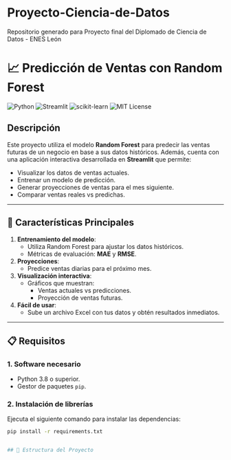 # Proyecto-Ciencia-de-Datos
Repositorio generado para Proyecto final del Diplomado de Ciencia de Datos - ENES León

# 📈 Predicción de Ventas con Random Forest

![Python](https://img.shields.io/badge/Python-3.8%2B-blue)
![Streamlit](https://img.shields.io/badge/Streamlit-1.0-orange)
![scikit-learn](https://img.shields.io/badge/scikit--learn-1.0-green)
![MIT License](https://img.shields.io/badge/License-MIT-green)

## Descripción
Este proyecto utiliza el modelo **Random Forest** para predecir las ventas futuras de un negocio en base a sus datos históricos. Además, cuenta con una aplicación interactiva desarrollada en **Streamlit** que permite:
- Visualizar los datos de ventas actuales.
- Entrenar un modelo de predicción.
- Generar proyecciones de ventas para el mes siguiente.
- Comparar ventas reales vs predichas.

---

## 🎯 Características Principales
1. **Entrenamiento del modelo**:
   - Utiliza Random Forest para ajustar los datos históricos.
   - Métricas de evaluación: **MAE** y **RMSE**.
2. **Proyecciones**:
   - Predice ventas diarias para el próximo mes.
3. **Visualización interactiva**:
   - Gráficos que muestran:
     - Ventas actuales vs predicciones.
     - Proyección de ventas futuras.
4. **Fácil de usar**:
   - Sube un archivo Excel con tus datos y obtén resultados inmediatos.

---

## 📋 Requisitos
### 1. Software necesario
- Python 3.8 o superior.
- Gestor de paquetes `pip`.

### 2. Instalación de librerías
Ejecuta el siguiente comando para instalar las dependencias:
```bash
pip install -r requirements.txt


## 📂 Estructura del Proyecto
